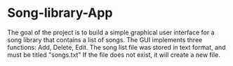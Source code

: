 # Song-library-App
The goal of the project is to build a simple graphical user interface for a song library that contains a list of songs. The GUI implements three functions: Add, Delete, Edit.
The song list file was stored in text format, and must be titled "songs.txt" If the file does not exist, it will create a new file.
